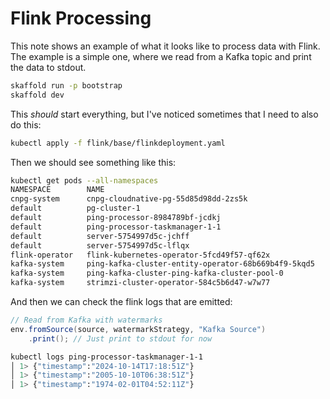 # Flink Processing

This note shows an example of what it looks like to process data with Flink. The example is a simple one, where we read from a Kafka topic and print the data to stdout.

```bash
skaffold run -p bootstrap
skaffold dev
```

This *should* start everything, but I've noticed sometimes that I need to also do this:

```bash
kubectl apply -f flink/base/flinkdeployment.yaml
```

Then we should see something like this:

```bash
kubectl get pods --all-namespaces
NAMESPACE        NAME                                                  READY   STATUS    RESTARTS      AGE
cnpg-system      cnpg-cloudnative-pg-55d85d98dd-2zs5k                  1/1     Running   0             46m
default          pg-cluster-1                                          1/1     Running   0             28m
default          ping-processor-8984789bf-jcdkj                        1/1     Running   0             29m
default          ping-processor-taskmanager-1-1                        1/1     Running   0             29m
default          server-5754997d5c-jchff                               1/1     Running   0             28m
default          server-5754997d5c-lflqx                               1/1     Running   0             28m
flink-operator   flink-kubernetes-operator-5fcd49f57-qf62x             1/1     Running   0             48m
kafka-system     ping-kafka-cluster-entity-operator-68b669b4f9-5kqd5   2/2     Running   0             28m
kafka-system     ping-kafka-cluster-ping-kafka-cluster-pool-0          1/1     Running   0             29m
kafka-system     strimzi-cluster-operator-584c5b6d47-w7w77             1/1     Running   0             45m
```

And then we can check the flink logs that are emitted:

```java
// Read from Kafka with watermarks
env.fromSource(source, watermarkStrategy, "Kafka Source")
    .print(); // Just print to stdout for now
```

```bash
kubectl logs ping-processor-taskmanager-1-1
│ 1> {"timestamp":"2024-10-14T17:18:51Z"}                                                                                              │
│ 1> {"timestamp":"2005-10-10T06:38:51Z"}                                                                                              │
│ 1> {"timestamp":"1974-02-01T04:52:11Z"}                                                                    
```
